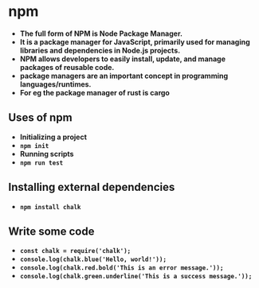 # npm
- **The full form of NPM is Node Package Manager.** 
- **It is a package manager for JavaScript, primarily used for managing libraries and dependencies in Node.js projects.** 
- **NPM allows developers to easily install, update, and manage packages of reusable code.**
- **package managers are an important concept in programming languages/runtimes.**
- **For eg the package manager of rust is cargo**
## Uses of npm
- **Initializing a project**
- **`npm init`**
- **Running scripts**
- **`npm run test`**
​
## Installing external dependencies
- **`npm install chalk`**
​
## Write some code
- **`const chalk = require('chalk');`**
- **`console.log(chalk.blue('Hello, world!'));`**
- **`console.log(chalk.red.bold('This is an error message.'));`**
- **`console.log(chalk.green.underline('This is a success message.'));`**

